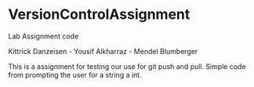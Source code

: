 # VersionControlAssignment
Lab Assignment code

Kittrick Danzeisen - Yousif Alkharraz - Mendel Blumberger

This is a assignment for testing our use for git push and pull. Simple code from prompting the user for a string a int.